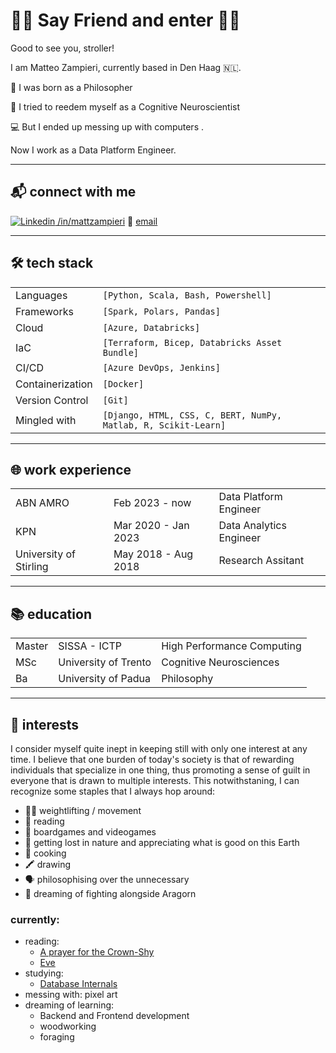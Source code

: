 # 🧙‍♂️ Say Friend and enter 🧙‍♂️
Good to see you, stroller!

I am Matteo Zampieri, currently based in Den Haag 🇳🇱.

💭 I was born as a Philosopher 

🧠 I tried to reedem myself as a Cognitive Neuroscientist 

💻 But I ended up messing up with computers  . 

Now I work as a Data Platform Engineer.

---
## 📬 connect with me
[![Linkedin](https://i.stack.imgur.com/gVE0j.png) /in/mattzampieri](https://www.linkedin.com/in/mattzampieri/)
📧 [email](zampierimatteo.91@gmail.com)


<!-- Would you prefer to have a quick chat? Book a slot below 📅 -->

---
## 🛠️ tech stack

| | |
|:---| :--- |
|Languages | `[Python, Scala, Bash, Powershell]` |
|Frameworks | `[Spark, Polars, Pandas]` |
|Cloud | `[Azure, Databricks]` |
|IaC | `[Terraform, Bicep, Databricks Asset Bundle]` |
|CI/CD | `[Azure DevOps, Jenkins]` |
|Containerization | `[Docker]` |
|Version Control | `[Git]` |
|Mingled with | `[Django, HTML, CSS, C, BERT, NumPy, Matlab, R, Scikit-Learn]` |

---
## 🌐 work experience
|  |  |  |
|:--------|:-----|:--------------------------|
| ABN AMRO| Feb 2023 - now | Data Platform Engineer|
| KPN | Mar 2020 - Jan 2023 | Data Analytics Engineer|
| University of Stirling | May 2018 - Aug 2018 | Research Assitant |

---
## 📚 education
|  | |  |
|:-----|:-----------|:-------|
| Master | SISSA - ICTP | High Performance Computing | 
| MSc | University of Trento | Cognitive Neurosciences |
| Ba | University of Padua | Philosophy |


---
## 🎯 interests
I consider myself quite inept in keeping still with only one interest at any time. I believe that one burden of today's society is that of rewarding individuals that specialize in one thing, thus promoting a sense of guilt in everyone that is drawn to multiple interests. This notwithstaning, I can recognize some staples that I always hop around:
- 🏋️‍♂️ weightlifting / movement
- 📗 reading 
- 🎲 boardgames and videogames
- 🌲 getting lost in nature and appreciating what is good on this Earth
- 🍲 cooking
- 🖍️ drawing
- 🗣️ philosophising over the unnecessary
- 🧝 dreaming of fighting alongside Aragorn

### currently:
- reading: 
    - [A prayer for the Crown-Shy](https://www.goodreads.com/book/show/40864030-a-prayer-for-the-crown-shy)
    - [Eve](https://www.goodreads.com/book/show/75494215-eve)
- studying: 
    - [Database Internals](https://www.oreilly.com/library/view/database-internals/9781492040330/)
- messing with: pixel art
- dreaming of learning: 
    - Backend and Frontend development
    - woodworking
    - foraging
<!--
**zampierimatteo91/zampierimatteo91** is a ✨ _special_ ✨ repository because its `README.md` (this file) appears on your GitHub profile.

Here are some ideas to get you started:

- 🔭 I’m currently working on ...
- 🌱 I’m currently learning ...
- 👯 I’m looking to collaborate on ...
- 🤔 I’m looking for help with ...
- 💬 Ask me about ...
- 📫 How to reach me: ...
- 😄 Pronouns: ...
- ⚡ Fun fact: ...
-->
